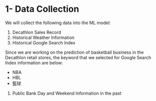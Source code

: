 # 1- Data Collection

We will collect the following data into the ML model:
1. Decathlon Sales Record
1. Historical Weather Information
1. Historical Google Search Index

Since we are working on the prediction of basketball business in the Decathlon retail stores, the keyword that we selected for Google Search Index information are below:
* NBA
* HBL
* 籃球
1. Public Bank Day and Weekend Information in the past
